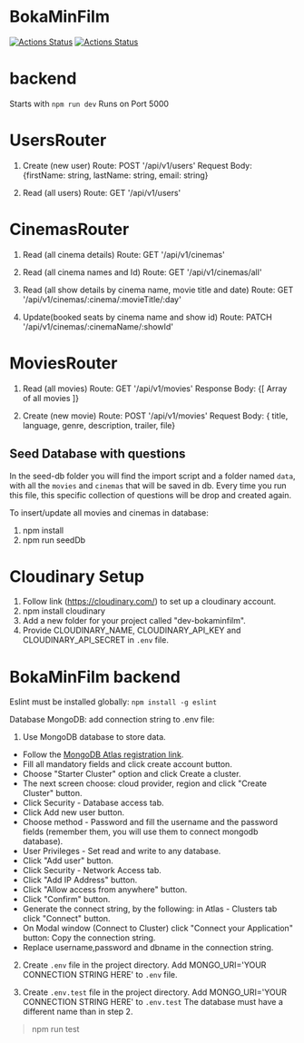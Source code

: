 # BokaMinFilm

[![Actions Status](https://github.com/meerajm/boka-min-film-backend/workflows/BokaMinFilm%20backend/badge.svg)](https://github.com/meerajm/boka-min-film-backend/actions)
[![Actions Status](https://github.com/meerajm/boka-min-film-backend/workflows/Run%20Lint/badge.svg)](https://github.com/meerajm/boka-min-film-backend/actions)

# backend

Starts with `npm run dev`
Runs on Port 5000

# UsersRouter

1. Create (new user)
   Route: POST '/api/v1/users'
   Request Body: {firstName: string, lastName: string, email: string}

2. Read (all users)
   Route: GET '/api/v1/users'

# CinemasRouter

1. Read (all cinema details)
   Route: GET '/api/v1/cinemas'

2. Read (all cinema names and Id)
   Route: GET '/api/v1/cinemas/all'

3. Read (all show details by cinema name, movie title and date)
   Route: GET '/api/v1/cinemas/:cinema/:movieTitle/:day'

4. Update(booked seats by cinema name and show id)
   Route: PATCH '/api/v1/cinemas/:cinemaName/:showId'

# MoviesRouter

1. Read (all movies)
   Route: GET '/api/v1/movies'
   Response Body: {[ Array of all movies ]}

2. Create (new movie)
   Route: POST '/api/v1/movies'
   Request Body: { title, language, genre, description, trailer, file}

## Seed Database with questions

In the seed-db folder you will find the import script and a folder named `data`, with all the `movies` and `cinemas` that will be saved in db. Every time you run this file, this specific collection of questions will be drop and created again.

To insert/update all movies and cinemas in database:

1. npm install
2. npm run seedDb

# Cloudinary Setup

1. Follow link (https://cloudinary.com/) to set up a cloudinary account.
2. npm install cloudinary
3. Add a new folder for your project called "dev-bokaminfilm".
4. Provide CLOUDINARY_NAME, CLOUDINARY_API_KEY and CLOUDINARY_API_SECRET in `.env` file.

# BokaMinFilm backend

Eslint must be installed globally: `npm install -g eslint`

Database MongoDB: add connection string to .env file:

1. Use MongoDB database to store data.

- Follow the [MongoDB Atlas registration link](https://www.mongodb.com/cloud/atlas/register).
- Fill all mandatory fields and click create account button.
- Choose "Starter Cluster" option and click Create a cluster.
- The next screen choose: cloud provider, region and click "Create Cluster" button.
- Click Security - Database access tab.
- Click Add new user button.
- Choose method - Password and fill the username and the password fields (remember them, you will use them to connect mongodb database).
- User Privileges - Set read and write to any database.
- Click "Add user" button.
- Click Security - Network Access tab.
- Click "Add IP Address" button.
- Click "Allow access from anywhere" button.
- Click "Confirm" button.
- Generate the connect string, by the following: in Atlas - Clusters tab click "Connect" button.
- On Modal window (Connect to Cluster) click "Connect your Application" button: Copy the connection string.
- Replace username,password and dbname in the connection string.

2. Create `.env` file in the project directory. Add MONGO_URI='YOUR CONNECTION STRING HERE' to `.env` file.

3. Create `.env.test` file in the project directory. Add MONGO_URI='YOUR CONNECTION STRING HERE' to `.env.test` The database must have a different name than in step 2.

> npm run test
